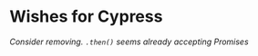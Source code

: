 # Wishes for Cypress

*Consider removing. `.then()` seems already accepting Promises*

<!-- done
## `cy.wrap` implicitly

>The [Await-ing Cypress Chains](https://github.com/cypress-io/cypress/issues/1417) chain ;) nicely describes why `Chainable`s are fundamentally different from `Promises`. However, in some cases one needs to combine the two, and the current use of `cy.wrap` is clumsy, readability-wise. As the author shows, the wrapping can be made implicit.

The Cypress `Chainables` are not promises, but they have a `.then`.

This is likely understandable, but leads to mental juggling when the app side uses Promises heavily.

Let's see a real life sample (from `packages/app/cypress/support/auth.js`), and how it could be:

How it is (simplified):

```
  firebaseAuthChainable().then( auth => {
    cy.wrap( (async _ => {
      const { user: /*as*/ currentUser } = await signInWithCustomToken( auth, JSON.stringify({ uid }) );
      await updateProfile(currentUser, { displayName, photoURL });
      return currentUser;
    })() ).then( user =>
      cy.log(`Signed as: ${ JSON.stringify(user) }` )   // DEBUG
    )
```

How it could be:

```
  firebaseAuthChainable().thenAwait( async auth => {
    const { user: /*as*/ currentUser } = await signInWithCustomToken( auth, JSON.stringify({ uid }) );
    await updateProfile(currentUser, { displayName, photoURL });
    return currentUser;
  } ).then( user =>
      cy.log(`Signed as: ${ JSON.stringify(user) }` )   // DEBUG
    )
```

If the `.thenAwait` is given a `Promise`, it would `await` until it resolves (or rejects). If it is given a `function`, it would execute such function and expect a `Promise` in return. If the function returns anything else than a `Promise` it's an error. 

Likewise, `.then` could check that functions given to it *do not* return a Promise - and fail if they do.

Heck.

Couldn't the same `.then` also handle promises, transparently?

- If the function returns a `Promise`, await automatically before proceeding to the following chained stage (are they called stages?).

*I don't know of Cypress internals, but some solution to this `then` dilemma would be welcome!*

---

TRACK:

- [ ] report to Cypress, or find an Issue `#help`

-->
